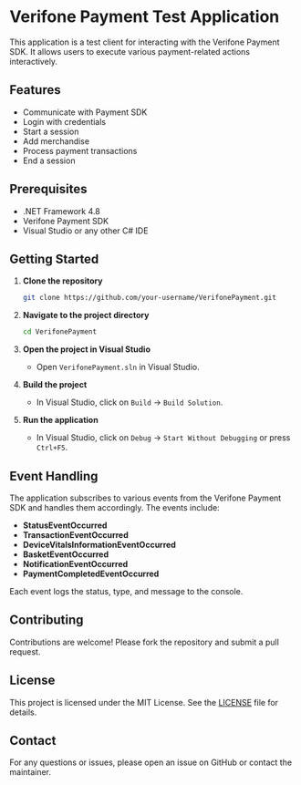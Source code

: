 # Verifone Payment Test Application

This application is a test client for interacting with the Verifone Payment SDK. It allows users to execute various payment-related actions interactively.

## Features

- Communicate with Payment SDK
- Login with credentials
- Start a session
- Add merchandise
- Process payment transactions
- End a session

## Prerequisites

- .NET Framework 4.8
- Verifone Payment SDK
- Visual Studio or any other C# IDE

## Getting Started

1. **Clone the repository**

    ```sh
    git clone https://github.com/your-username/VerifonePayment.git
    ```

2. **Navigate to the project directory**

    ```sh
    cd VerifonePayment
    ```

3. **Open the project in Visual Studio**

    - Open `VerifonePayment.sln` in Visual Studio.

4. **Build the project**

    - In Visual Studio, click on `Build` -> `Build Solution`.

5. **Run the application**

    - In Visual Studio, click on `Debug` -> `Start Without Debugging` or press `Ctrl+F5`.

## Event Handling

The application subscribes to various events from the Verifone Payment SDK and handles them accordingly. The events include:

- **StatusEventOccurred**
- **TransactionEventOccurred**
- **DeviceVitalsInformationEventOccurred**
- **BasketEventOccurred**
- **NotificationEventOccurred**
- **PaymentCompletedEventOccurred**

Each event logs the status, type, and message to the console.

## Contributing

Contributions are welcome! Please fork the repository and submit a pull request.

## License

This project is licensed under the MIT License. See the [LICENSE](LICENSE) file for details.

## Contact

For any questions or issues, please open an issue on GitHub or contact the maintainer.
